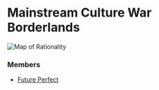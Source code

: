 # Mainstream Culture War Borderlands

![Map of Rationality](/images/wiki/maps/map_mainstream_culture_war.png)
### Members

- [Future Perfect]()